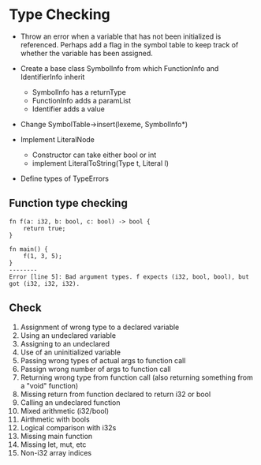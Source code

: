 # Type Checking
- Throw an error when a variable that has not been initialized is referenced. Perhaps add a flag in the symbol table to keep track of whether the variable has been assigned. 
- Create a base class SymbolInfo from which FunctionInfo and IdentifierInfo inherit
    - SymbolInfo has a returnType
    - FunctionInfo adds a paramList
    - Identifier adds a value
- Change SymbolTable->insert(lexeme, SymbolInfo*)
- Implement LiteralNode
    - Constructor can take either bool or int
    - implement LiteralToString(Type t, Literal l)

- Define types of TypeErrors

## Function type checking
```
fn f(a: i32, b: bool, c: bool) -> bool {
    return true;
}

fn main() {
    f(1, 3, 5);
}
--------
Error [line 5]: Bad argument types. f expects (i32, bool, bool), but got (i32, i32, i32). 
```


## Check
1. Assignment of wrong type to a declared variable
2. Using an undeclared variable
3. Assigning to an undeclared 
4. Use of an uninitialized variable
5. Passing wrong types of actual args to function call
6. Passign wrong number of args to function call
7. Returning wrong type from function call (also returning something from a "void" function)
8. Missing return from function declared to return i32 or bool
9. Calling an undeclared function
10. Mixed arithmetic (i32/bool)
11. Airthmetic with bools
12. Logical comparison with i32s
13. Missing main function
14. Missing let, mut, etc
15. Non-i32 array indices